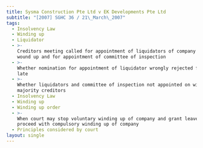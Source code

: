 ```yaml
---
title: Sysma Construction Pte Ltd v EK Developments Pte Ltd
subtitle: "[2007] SGHC 36 / 21\_March\_2007"
tags:
  - Insolvency Law
  - Winding up
  - Liquidator
  - >-
    Creditors meeting called for appointment of liquidators of company being
    wound up and for appointment of committee of inspection
  - >-
    Whether nomination for appointment of liquidator wrongly rejected for being
    late
  - >-
    Whether liquidators and committee of inspection not appointed on wishes of
    majority creditors
  - Insolvency Law
  - Winding up
  - Winding up order
  - >-
    When court may stop voluntary winding up of company and grant leave to
    proceed with compulsory winding up of company
  - Principles considered by court
layout: single
---
```


